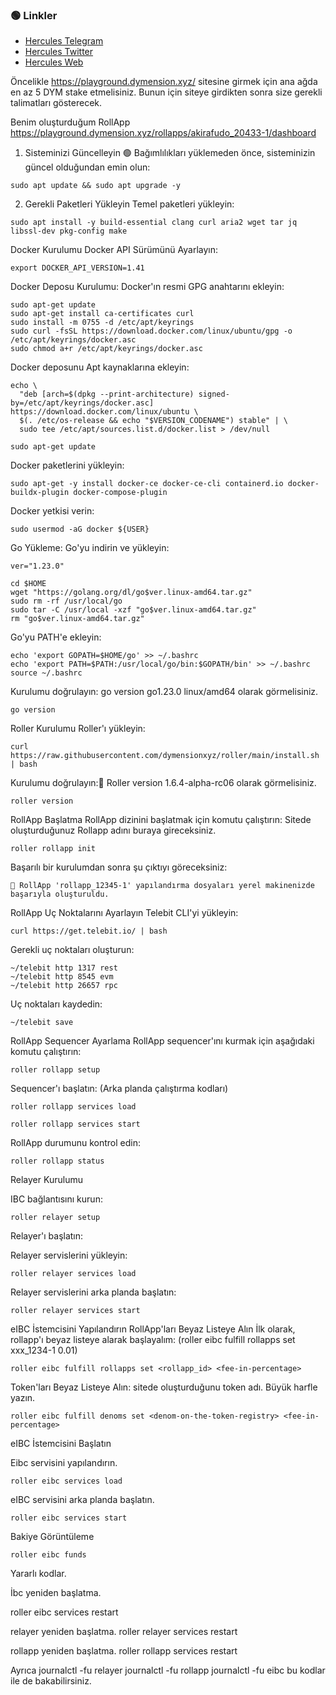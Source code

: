 
###  🟢 Linkler
 * [Hercules Telegram](https://t.me/HerculesNode)
 * [Hercules Twitter](https://twitter.com/Herculesnode)
 * [Hercules Web](https://herculesnode.com)

Öncelikle https://playground.dymension.xyz/ sitesine girmek için ana ağda en az 5 DYM stake etmelisiniz. Bunun için siteye girdikten sonra size gerekli talimatları gösterecek. 

Benim oluşturduğum RollApp
https://playground.dymension.xyz/rollapps/akirafudo_20433-1/dashboard





1. Sisteminizi Güncelleyin 🟢
Bağımlılıkları yüklemeden önce, sisteminizin güncel olduğundan emin olun:

```
sudo apt update && sudo apt upgrade -y
```

2. Gerekli Paketleri Yükleyin
Temel paketleri yükleyin:

```
sudo apt install -y build-essential clang curl aria2 wget tar jq libssl-dev pkg-config make
```

Docker Kurulumu
Docker API Sürümünü Ayarlayın:

```
export DOCKER_API_VERSION=1.41
```

Docker Deposu Kurulumu:
Docker'ın resmi GPG anahtarını ekleyin:

```
sudo apt-get update
sudo apt-get install ca-certificates curl
sudo install -m 0755 -d /etc/apt/keyrings
sudo curl -fsSL https://download.docker.com/linux/ubuntu/gpg -o /etc/apt/keyrings/docker.asc
sudo chmod a+r /etc/apt/keyrings/docker.asc
```

Docker deposunu Apt kaynaklarına ekleyin:
```
echo \
  "deb [arch=$(dpkg --print-architecture) signed-by=/etc/apt/keyrings/docker.asc] https://download.docker.com/linux/ubuntu \
  $(. /etc/os-release && echo "$VERSION_CODENAME") stable" | \
  sudo tee /etc/apt/sources.list.d/docker.list > /dev/null
```

```
sudo apt-get update
```

Docker paketlerini yükleyin:

```
sudo apt-get -y install docker-ce docker-ce-cli containerd.io docker-buildx-plugin docker-compose-plugin
```

Docker yetkisi verin:

```
sudo usermod -aG docker ${USER}
```


Go Yükleme:
Go'yu indirin ve yükleyin:

```
ver="1.23.0"
```

```
cd $HOME
wget "https://golang.org/dl/go$ver.linux-amd64.tar.gz"
sudo rm -rf /usr/local/go
sudo tar -C /usr/local -xzf "go$ver.linux-amd64.tar.gz"
rm "go$ver.linux-amd64.tar.gz"
```

Go'yu PATH'e ekleyin:

```
echo 'export GOPATH=$HOME/go' >> ~/.bashrc
echo 'export PATH=$PATH:/usr/local/go/bin:$GOPATH/bin' >> ~/.bashrc
source ~/.bashrc
```
Kurulumu doğrulayın: go version go1.23.0 linux/amd64 olarak görmelisiniz.

```
go version 
```


Roller Kurulumu
Roller'ı yükleyin:
```
curl https://raw.githubusercontent.com/dymensionxyz/roller/main/install.sh | bash
```

Kurulumu doğrulayın:💈 Roller version 1.6.4-alpha-rc06 olarak görmelisiniz.

```
roller version
```

RollApp Başlatma
RollApp dizinini başlatmak için komutu çalıştırın: Sitede oluşturduğunuz Rollapp adını buraya gireceksiniz.

```
roller rollapp init
```

Başarılı bir kurulumdan sonra şu çıktıyı göreceksiniz:

```
💈 RollApp 'rollapp_12345-1' yapılandırma dosyaları yerel makinenizde başarıyla oluşturuldu.
```


RollApp Uç Noktalarını Ayarlayın
Telebit CLI'yi yükleyin:
```
curl https://get.telebit.io/ | bash
```

Gerekli uç noktaları oluşturun:

```
~/telebit http 1317 rest
~/telebit http 8545 evm
~/telebit http 26657 rpc
```

Uç noktaları kaydedin:

```
~/telebit save
```


RollApp Sequencer Ayarlama
RollApp sequencer'ını kurmak için aşağıdaki komutu çalıştırın:
```
roller rollapp setup
```

Sequencer'ı başlatın: (Arka planda çalıştırma kodları)

```
roller rollapp services load
```
```
roller rollapp services start
```
RollApp durumunu kontrol edin:

```
roller rollapp status
```

Relayer Kurulumu

IBC bağlantısını kurun:
```
roller relayer setup
```

Relayer'ı başlatın:


Relayer servislerini yükleyin:
```
roller relayer services load
```

Relayer servislerini arka planda başlatın:
```
roller relayer services start
```


eIBC İstemcisini Yapılandırın
RollApp'ları Beyaz Listeye Alın
İlk olarak, rollapp'ı beyaz listeye alarak başlayalım:  (roller eibc fulfill rollapps set xxx_1234-1 0.01)
```
roller eibc fulfill rollapps set <rollapp_id> <fee-in-percentage>
```

Token'ları Beyaz Listeye Alın:  <denom-on-the-token-registry> sitede oluşturduğunu token adı. Büyük harfle yazın.
```
roller eibc fulfill denoms set <denom-on-the-token-registry> <fee-in-percentage>
```


eIBC İstemcisini Başlatın

Eibc servisini yapılandırın.

```
roller eibc services load
```
eIBC servisini arka planda başlatın.
```
roller eibc services start
```

Bakiye Görüntüleme
```
roller eibc funds
```

Yararlı kodlar.

İbc yeniden başlatma.

roller eibc services restart

relayer yeniden başlatma.
roller relayer services restart

rollapp yeniden başlatma.
roller rollapp services restart

Ayrıca 
journalctl -fu relayer
journalctl -fu rollapp
journalctl -fu eibc
bu kodlar ile de bakabilirsiniz.
